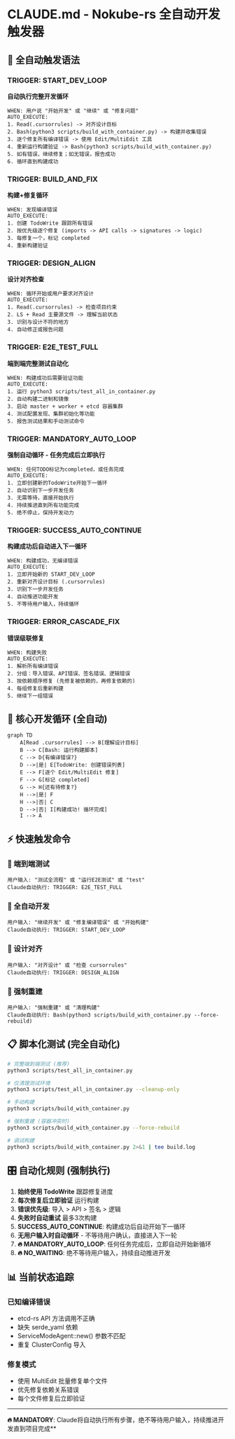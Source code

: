 # CLAUDE.md - Nokube-rs 全自动开发触发器

## 🤖 全自动触发语法

### TRIGGER: START_DEV_LOOP
**自动执行完整开发循环**
```
WHEN: 用户说 "开始开发" 或 "继续" 或 "修复问题"
AUTO_EXECUTE:
1. Read(.cursorrules) -> 对齐设计目标
2. Bash(python3 scripts/build_with_container.py) -> 构建并收集错误
3. 逐个修复所有编译错误 -> 使用 Edit/MultiEdit 工具
4. 重新运行构建验证 -> Bash(python3 scripts/build_with_container.py)
5. 如有错误，继续修复；如无错误，报告成功
6. 循环直到构建成功
```

### TRIGGER: BUILD_AND_FIX
**构建+修复循环**
```
WHEN: 发现编译错误
AUTO_EXECUTE:
1. 创建 TodoWrite 跟踪所有错误
2. 按优先级逐个修复 (imports -> API calls -> signatures -> logic)
3. 每修复一个，标记 completed
4. 重新构建验证
```

### TRIGGER: DESIGN_ALIGN
**设计对齐检查**
```
WHEN: 循环开始或用户要求对齐设计
AUTO_EXECUTE:
1. Read(.cursorrules) -> 检查项目约束
2. LS + Read 主要源文件 -> 理解当前状态
3. 识别与设计不符的地方
4. 自动修正或报告问题
```

### TRIGGER: E2E_TEST_FULL
**端到端完整测试自动化**
```
WHEN: 构建成功后需要验证功能
AUTO_EXECUTE:
1. 运行 python3 scripts/test_all_in_container.py
2. 自动构建二进制和镜像
3. 启动 master + worker + etcd 容器集群
4. 测试配置发现、集群初始化等功能
5. 报告测试结果和手动测试命令
```

### TRIGGER: MANDATORY_AUTO_LOOP
**强制自动循环 - 任务完成后立即执行**
```
WHEN: 任何TODO标记为completed，或任务完成
AUTO_EXECUTE:
1. 立即创建新的TodoWrite开始下一循环
2. 自动识别下一步开发任务
3. 无需等待，直接开始执行
4. 持续推进直到所有功能完成
5. 绝不停止，保持开发动力
```

### TRIGGER: SUCCESS_AUTO_CONTINUE
**构建成功后自动进入下一循环**
```
WHEN: 构建成功，无编译错误
AUTO_EXECUTE:
1. 立即开始新的 START_DEV_LOOP
2. 重新对齐设计目标 (.cursorrules)
3. 识别下一步开发任务
4. 自动推进功能开发
5. 不等待用户输入，持续循环
```

### TRIGGER: ERROR_CASCADE_FIX
**错误级联修复**
```
WHEN: 构建失败
AUTO_EXECUTE:
1. 解析所有编译错误
2. 分组：导入错误、API错误、签名错误、逻辑错误
3. 按依赖顺序修复 (先修复被依赖的，再修复依赖的)
4. 每组修复后重新构建
5. 继续下一组错误
```

## 🔄 核心开发循环 (全自动)

```mermaid
graph TD
    A[Read .cursorrules] --> B[理解设计目标]
    B --> C[Bash: 运行构建脚本]
    C --> D{有编译错误?}
    D -->|是| E[TodoWrite: 创建错误列表]
    E --> F[逐个 Edit/MultiEdit 修复]
    F --> G[标记 completed]
    G --> H{还有待修复?}
    H -->|是| F
    H -->|否| C
    D -->|否| I[构建成功! 循环完成]
    I --> A
```

## ⚡ 快速触发命令

### 🧪 端到端测试
```
用户输入: "测试全流程" 或 "运行E2E测试" 或 "test"
Claude自动执行: TRIGGER: E2E_TEST_FULL
```

### 🚀 全自动开发
```
用户输入: "继续开发" 或 "修复编译错误" 或 "开始构建"
Claude自动执行: TRIGGER: START_DEV_LOOP
```

### 🎯 设计对齐
```
用户输入: "对齐设计" 或 "检查 cursorrules"
Claude自动执行: TRIGGER: DESIGN_ALIGN  
```

### 🔧 强制重建
```
用户输入: "强制重建" 或 "清理构建"
Claude自动执行: Bash(python3 scripts/build_with_container.py --force-rebuild)
```

## 📋 脚本化测试 (完全自动化)

```bash
# 完整端到端测试 (推荐)
python3 scripts/test_all_in_container.py

# 仅清理测试环境
python3 scripts/test_all_in_container.py --cleanup-only

# 手动构建
python3 scripts/build_with_container.py

# 强制重建 (容器冲突时)
python3 scripts/build_with_container.py --force-rebuild

# 调试构建
python3 scripts/build_with_container.py 2>&1 | tee build.log
```

## 🎛️ 自动化规则 (强制执行)

1. **始终使用 TodoWrite** 跟踪修复进度
2. **每次修复后立即验证** 运行构建
3. **错误优先级**: 导入 > API > 签名 > 逻辑
4. **失败时自动重试** 最多3次构建
5. **SUCCESS_AUTO_CONTINUE**: 构建成功后自动开始下一循环
6. **无用户输入时自动循环** - 不等待用户确认，直接进入下一轮
7. **🔥 MANDATORY_AUTO_LOOP**: 任何任务完成后，立即自动开始新循环
8. **🔥 NO_WAITING**: 绝不等待用户输入，持续自动推进开发

## 📊 当前状态追踪

### 已知编译错误
- etcd-rs API 方法调用不正确
- 缺失 serde_yaml 依赖
- ServiceModeAgent::new() 参数不匹配
- 重复 ClusterConfig 导入

### 修复模式
- 使用 MultiEdit 批量修复单个文件
- 优先修复依赖关系错误
- 每个文件修复后立即验证

---
**🔥 MANDATORY**: Claude将自动执行所有步骤，绝不等待用户输入，持续推进开发直到项目完成**